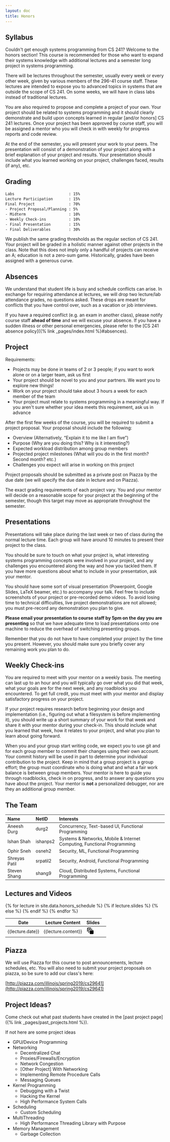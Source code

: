 ```yaml
---
layout: doc
title: Honors
---
```


## Syllabus

Couldn't get enough systems programming from CS 241? Welcome to the honors section! This course is recommended for those who want to expand their systems knowledge with additional lectures and a semester long project in systems programming.

There will be lectures throughout the semester, usually every week or every other week, given by various members of the 296-41 course staff. These lectures are intended to expose you to advanced topics in systems that are outside the scope of CS 241. On some weeks, we will have in class labs instead of traditional lectures.

You are also required to propose and complete a project of your own. Your project should be related to systems programming and it should clearly demonstrate and build upon concepts learned in regular [and/or honors] CS 241 lectures. Once your project has been approved by course staff, you will be assigned a mentor who you will check in with weekly for progress reports and code review.

At the end of the semester, you will present your work to your peers. The presentation will consist of a demonstration of your project along with a brief explanation of your project and results. Your presentation should include what you learned working on your project, challenges faced, results (if any), etc.

## Grading

```
Labs                        : 15%
Lecture Participation       : 15%
Final Project               : 70%
- Project Proposal/Planning : 5%
- Midterm                   : 10%
- Weekly Check-ins          : 10%
- Final Presentation        : 15%
- Final Deliverables        : 30%
```

We publish the same grading thresholds as the regular section of CS 241. Your project will be graded in a holistic manner against other projects in the class. Note that this does not imply only a handful of projects can receive an A; education is not a zero-sum game. Historically, grades have been assigned with a generous curve.

## Absences

We understand that student life is busy and schedule conflicts can arise. In exchange for requiring attendance at lectures, we will drop two lecture/lab attendance grades, no questions asked. These drops are meant for conflicts that you have control over, such as a vacation or job interviews.

If you have a required conflict (e.g. an exam in another class), please notify course staff **ahead of time** and we will excuse your absence. If you have a sudden illness or other personal emergencies, please refer to the [CS 241 absence policy]({% link _pages/index.html %}#absences).

## Project

Requirements:

* Projects may be done in teams of 2 or 3 people; if you want to work alone or on a larger team, ask us first
* Your project should be novel to you and your partners. We want you to explore new things!
* Work on your project should take about 3 hours a week for each member of the team
* Your project must relate to systems programming in a meaningful way. If you aren't sure whether your idea meets this requirement, ask us in advance

After the first few weeks of the course, you will be required to submit a project proposal. Your proposal should include the following:

* Overview (Alternatively, “Explain it to me like I am five”)
* Purpose (Why are you doing this? Why is it interesting?)
* Expected workload distribution among group members
* Projected project milestones (What will you do in the first month? Second month? etc.)
* Challenges you expect will arise in working on this project

Project proposals should be submitted as a private post on Piazza by the due date (we will specify the due date in lecture and on Piazza).

The exact grading requirements of each project vary. You and your mentor will decide on a reasonable scope for your project at the beginning of the semester, though this target may move as appropriate throughout the semester.

## Presentations

Presentations will take place during the last week or two of class during the normal lecture time. Each group will have around 10 minutes to present their project to the class.

You should be sure to touch on what your project is, what interesting systems programming concepts were involved in your project, and any challenges you encountered along the way and how you tackled them. If you have more questions about what to include in your presentation, ask your mentor.

You should have some sort of visual presentation (Powerpoint, Google Slides, LaTeX beamer, etc.) to accompany your talk. Feel free to include screenshots of your project or pre-recorded demo videos. To avoid losing time to technical difficulties, live project demonstrations are not allowed; you must pre-record any demonstration you plan to give.

**Please email your presentation to course staff by 5pm on the day you are presenting** so that we have adequate time to load presentations onto one machine to reduce the overhead of switching presenting groups.

Remember that you do not have to have completed your project by the time you present. However, you should make sure you briefly cover any remaining work you plan to do.

## Weekly Check-ins

You are required to meet with your mentor on a weekly basis. The meeting can last up to an hour and you will typically go over what you did that week, what your goals are for the next week, and any roadblocks you encountered. To get full credit, you must meet with your mentor and display satisfactory progress on your project.

If your project requires research before beginning your design and implementation (i.e., figuring out what a filesystem is before implementing it), you should write up a short summary of your work for that week and share it with your mentor during your check-in. This should include what you learned that week, how it relates to your project, and what you plan to learn about going forward.

When you and your group start writing code, we expect you to use git and for each group member to commit their changes using their own account. Your commit history will be used in part to determine your individual contribution to the project. Keep in mind that a group project is a group effort; the group must coordinate who is doing what and what a fair work balance is between group members. Your mentor is here to guide you through roadblocks, check in on progress, and to answer any questions you have about the project. Your mentor is **not** a personalized debugger, nor are they an additional group member.

## The Team

| Name | NetID | Interests |
|:-----|:------|:----------|
| Aneesh Durg | durg2 | Concurrency, Text-based UI, Functional Programming |
| Ishan Shah | ishanps2 | Systems & Networks, Mobile & Internet Computing, Functional Programming |
| Ophir Sneh | osneh2 | Security, ML, Functional Programming |
| Shreyas Patil | srpatil2 | Security, Android, Functional Programming |
| Steven Shang | shang9 | Cloud, Distributed Systems, Functional Programming |

## Lectures and Videos

<!-- Desktop Table -->
<table width = "100%" class="table">
  <thead>
	<tr>
	  <th>Date</th>
	  <th>Lecture Content</th>
	  <th>Slides</th>
	</tr>
  </thead>
  <tbody>
{% for lecture in site.data.honors_schedule %}
  <tr>
	<td scope="row">{{lecture.date}}</td>
	<td>{{lecture.content}}</td>
	{% if lecture.slides %}
	<td><a href="{{lecture.slides}}"><img src="./images/lab-icons/animation.png" alt='Slides'></a></td>
	{% else %}
	<td>
	</td>
	{% endif %}
  </tr>
{% endfor %}
  </tbody>
</table>

## Piazza

We will use Piazza for this course to post announcements, lecture schedules, etc. You will also need to submit your project proposals on piazza, so be sure to add our class's here:

[http://piazza.com/illinois/spring2019/cs29641](http://piazza.com/illinois/spring2019/cs29641)

## Project Ideas?

Come check out what past students have created in the [past project page]({% link _pages/past_projects.html %}).

If not here are some project ideas

* GPU/Device Programming
* Networking
    * Decentralized Chat
    * Proxies/Firewalls/Encryption
    * Network Congestion
    * [Other Project] With Networking
    * Implementing Remote Procedure Calls
    * Messaging Queues
* Kernel Programming
    * Debugging with a Twist
    * Hacking the Kernel
    * High Performance System Calls
* Scheduling
    * Custom Scheduling
* MultiThreading
    * High Performance Threading Library with Purpose
* Memory Management
    * Garbage Collection
